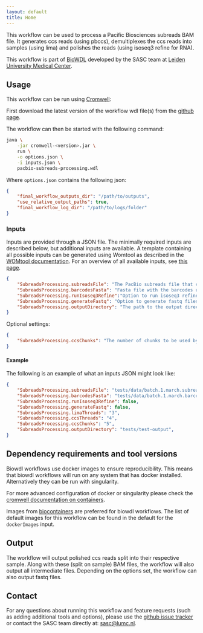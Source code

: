 ```yaml
---
layout: default
title: Home
---
```


This workflow can be used to process a Pacific Biosciences subreads BAM file.
It generates ccs reads (using pbccs), demultiplexes the ccs reads into samples
(using lima) and polishes the reads (using isoseq3 refine for RNA).

This workflow is part of [BioWDL](https://biowdl.github.io/)
developed by the SASC team
at [Leiden University Medical Center](https://www.lumc.nl/).

## Usage
This workflow can be run using
[Cromwell](http://cromwell.readthedocs.io/en/stable/):

First download the latest version of the workflow wdl file(s)
from the
[github page](https://github.com/biowdl/PacBio-subreads-processing).

The workflow can then be started with the following command:
```bash
java \
    -jar cromwell-<version>.jar \
    run \
    -o options.json \
    -i inputs.json \
    pacbio-subreads-processing.wdl
```

Where `options.json` contains the following json:
```json
{
    "final_workflow_outputs_dir": "/path/to/outputs",
    "use_relative_output_paths": true,
    "final_workflow_log_dir": "/path/to/logs/folder"
}
```

### Inputs
Inputs are provided through a JSON file. The minimally required inputs are
described below, but additional inputs are available.
A template containing all possible inputs can be generated using
Womtool as described in the
[WOMtool documentation](http://cromwell.readthedocs.io/en/stable/WOMtool/).
For an overview of all available inputs, see [this page](./inputs.html).

```json
{
    "SubreadsProcessing.subreadsFile": "The PacBio subreads file that contains the raw PacBio reads.",
    "SubreadsProcessing.barcodesFasta": "Fasta file with the barcodes used in the PacBio experiment.",
    "SubreadsProcessing.runIsoseq3Refine":"Option to run isoseq3 refine for de-novo transcript reconstruction.",
    "SubreadsProcessing.generateFastq": "Option to generate fastq files from demultiplexed bam files.",
    "SubreadsProcessing.outputDirectory": "The path to the output directory."
}
```

Optional settings:
```json
{
    "SubreadsProcessing.ccsChunks": "The number of chunks to be used by ccs."
}
```

#### Example
The following is an example of what an inputs JSON might look like:
```json
{
    "SubreadsProcessing.subreadsFile": "tests/data/batch.1.march.subreads.bam",
    "SubreadsProcessing.barcodesFasta": "tests/data/batch.1.march.barcodes.fasta",
    "SubreadsProcessing.runIsoseq3Refine": false,
    "SubreadsProcessing.generateFastq": false,
    "SubreadsProcessing.limaThreads": "3",
    "SubreadsProcessing.ccsThreads": "4",
    "SubreadsProcessing.ccsChunks": "5",
    "SubreadsProcessing.outputDirectory": "tests/test-output",
}
```

## Dependency requirements and tool versions
Biowdl workflows use docker images to ensure reproducibility. This
means that biowdl workflows will run on any system that has docker
installed. Alternatively they can be run with singularity.

For more advanced configuration of docker or singularity please check
the [cromwell documentation on containers](
https://cromwell.readthedocs.io/en/stable/tutorials/Containers/).

Images from [biocontainers](https://biocontainers.pro) are preferred for
biowdl workflows. The list of default images for this workflow can be
found in the default for the `dockerImages` input.

## Output
The workflow will output polished ccs reads split into their respective sample.
Along with these (split on sample) BAM files, the workflow will also output all
intermediate files. Depending on the options set, the workflow can also output
fastq files.

## Contact
<p>
  <!-- Obscure e-mail address for spammers -->
For any questions about running this workflow and feature requests (such as
adding additional tools and options), please use the
<a href='https://github.com/biowdl/PacBio-subreads-processing/issues'>github issue tracker</a>
or contact the SASC team directly at: 
<a href='&#109;&#97;&#105;&#108;&#116;&#111;&#58;&#115;&#97;&#115;&#99;&#64;&#108;&#117;&#109;&#99;&#46;&#110;&#108;'>
&#115;&#97;&#115;&#99;&#64;&#108;&#117;&#109;&#99;&#46;&#110;&#108;</a>.
</p>
